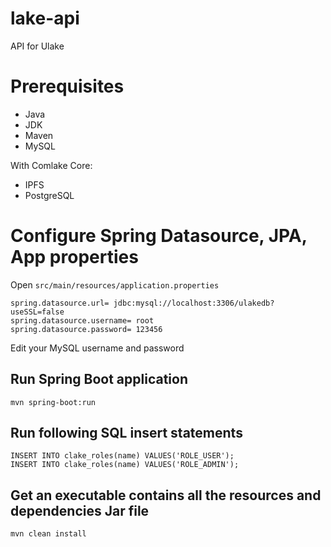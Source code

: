 # lake-api
API for Ulake

# Prerequisites
- Java
- JDK 
- Maven 
- MySQL 

With Comlake Core: 
- IPFS 
- PostgreSQL 

# Configure Spring Datasource, JPA, App properties
Open `src/main/resources/application.properties`

```
spring.datasource.url= jdbc:mysql://localhost:3306/ulakedb?useSSL=false
spring.datasource.username= root
spring.datasource.password= 123456
```

Edit your MySQL username and password

## Run Spring Boot application
```
mvn spring-boot:run
```

## Run following SQL insert statements
```
INSERT INTO clake_roles(name) VALUES('ROLE_USER');
INSERT INTO clake_roles(name) VALUES('ROLE_ADMIN');
```

## Get an executable contains all the resources and dependencies Jar file
```
mvn clean install
```
